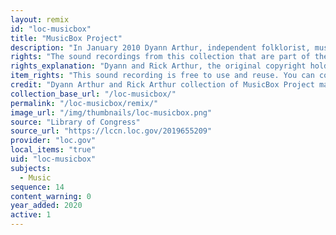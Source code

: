 ```yaml
---
layout: remix
id: "loc-musicbox"
title: "MusicBox Project"
description: "In January 2010 Dyann Arthur, independent folklorist, musicologist and Berklee College of Music alumni, founded MusicBox Project, a non-profit corporation in the state of Washington, whose mission it is to document and preserve our musical history while advancing music education and occupational avenues of creation and performance. Beginning in 2009, Dyann and Rick Arthur travelled through America meeting and interviewing women musicians of all ages and career levels. “Americana Women” was conceived as a three-pronged research approach: 1) an oral history interview; 2) an acoustic performance at the time and place of the interview; 3) a public performance."
rights: "The sound recordings from this collection that are part of the Citizen DJ project are free to use and reuse. You can copy, modify, distribute and perform the works, even for commercial purposes, all without asking permission. The American Folklife Center at the Library of Congress asks that artists approach the materials in this collection with respect for the culture and sensibilities of the people whose lives, ideas, and creativity are documented here. Attribution is recommended but not required."
rights_explanation: "Dyann and Rick Arthur, the original copyright holders of the MusicBox Project, relinquished all ownership and copyright of the collection to The American Folklife Center at The Library of Congress in 2010. With this gift, the Library also received copies of the release forms from the performers. Furthermore, Citizen DJ only includes those recordings that contain performances of songs that are in the public domain due to copyright expiration."
item_rights: "This sound recording is free to use and reuse. You can copy, modify, distribute and perform the work, even for commercial purposes, all without asking permission. The American Folklife Center at the Library of Congress asks that artists approach the materials in this collection with respect for the culture and sensibilities of the people whose lives, ideas, and creativity are documented here. Attribution is recommended but not required."
credit: "Dyann Arthur and Rick Arthur collection of MusicBox Project materials (AFC 2010/029) Archive of Folk Culture, American Folklife Center, Library of Congress."
collection_base_url: "/loc-musicbox/"
permalink: "/loc-musicbox/remix/"
image_url: "/img/thumbnails/loc-musicbox.png"
source: "Library of Congress"
source_url: "https://lccn.loc.gov/2019655209"
provider: "loc.gov"
local_items: "true"
uid: "loc-musicbox"
subjects:
  - Music
sequence: 14
content_warning: 0
year_added: 2020
active: 1
---
```

